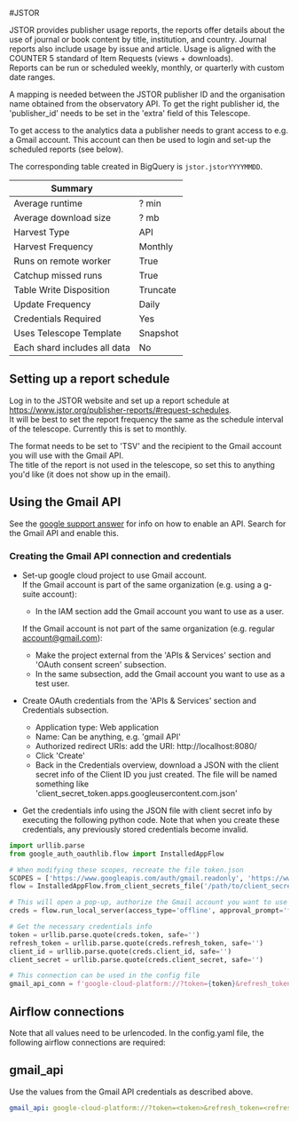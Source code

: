 #JSTOR

JSTOR provides publisher usage reports, the reports offer details about the use of journal or book content by title, institution, and country. 
Journal reports also include usage by issue and article. 
Usage is aligned with the COUNTER 5 standard of Item Requests (views + downloads).  
Reports can be run or scheduled weekly, monthly, or quarterly with custom date ranges. 

A mapping is needed between the JSTOR publisher ID and the organisation name obtained from the observatory API.
To get the right publisher id, the 'publisher_id' needs to be set in the 'extra' field of this Telescope.

To get access to the analytics data a publisher needs to grant access to e.g. a Gmail account. 
This account can then be used to login and set-up the scheduled reports (see below). 

The corresponding table created in BigQuery is `jstor.jstorYYYYMMDD`.

| Summary                 |        |
|-------------------------|--------|
| Average runtime         |   ? min |
| Average download size   |   ? mb |
| Harvest Type            |  API   |
| Harvest Frequency       | Monthly|
| Runs on remote worker   |  True  |
| Catchup missed runs     |  True  |
| Table Write Disposition |Truncate|
| Update Frequency        |  Daily |
| Credentials Required    |   Yes  |
| Uses Telescope Template |Snapshot|
| Each shard includes all data |   No    |

## Setting up a report schedule
Log in to the JSTOR website and set up a report schedule at https://www.jstor.org/publisher-reports/#request-schedules.  
It will be best to set the report frequency the same as the schedule interval of the telescope. Currently this is set to monthly.

The format needs to be set to 'TSV' and the recipient to the Gmail account you will use with the Gmail API.  
The title of the report is not used in the telescope, so set this to anything you'd like (it does not show up in the email).  

## Using the Gmail API
See the [google support answer](https://support.google.com/googleapi/answer/6158841?hl=en) for info on how to enable an API.
Search for the Gmail API and enable this.

### Creating the Gmail API connection and credentials
* Set-up google cloud project to use Gmail account.  
    If the Gmail account is part of the same organization (e.g. using a g-suite account):  
    *  In the IAM section add the Gmail account you want to use as a user.
  
    If the Gmail account is not part of the same organization (e.g. regular account@gmail.com):  
    *  Make the project external from the 'APIs & Services' section and 'OAuth consent screen' subsection.
    *  In the same subsection, add the Gmail account you want to use as a test user.
  
*  Create OAuth credentials from the 'APIs & Services' section and Credentials subsection.
    *  Application type: Web application
    *  Name: Can be anything, e.g. 'gmail API'
    *  Authorized redirect URIs: add the URI: http://localhost:8080/
    *  Click 'Create'
    *  Back in the Credentials overview, download a JSON with the client secret info of the Client ID you just created. 
    The file will be named something like 'client_secret_token.apps.googleusercontent.com.json'
    
* Get the credentials info using the JSON file with client secret info by executing the following python code. 
Note that when you create these credentials, any previously stored credentials become invalid.
```python
import urllib.parse
from google_auth_oauthlib.flow import InstalledAppFlow

# When modifying these scopes, recreate the file token.json
SCOPES = ['https://www.googleapis.com/auth/gmail.readonly', 'https://www.googleapis.com/auth/gmail.modify']
flow = InstalledAppFlow.from_client_secrets_file('/path/to/client_secret_token.apps.googleusercontent.com.json', SCOPES)

# This will open a pop-up, authorize the Gmail account you want to use
creds = flow.run_local_server(access_type='offline', approval_prompt='force', port=8080)

# Get the necessary credentials info
token = urllib.parse.quote(creds.token, safe='')
refresh_token = urllib.parse.quote(creds.refresh_token, safe='')
client_id = urllib.parse.quote(creds.client_id, safe='')
client_secret = urllib.parse.quote(creds.client_secret, safe='')

# This connection can be used in the config file
gmail_api_conn = f'google-cloud-platform://?token={token}&refresh_token={refresh_token}&client_id={client_id}&client_secret={client_secret}'
```

## Airflow connections
Note that all values need to be urlencoded.
In the config.yaml file, the following airflow connections are required:  

## gmail_api
Use the values from the Gmail API credentials as described above.

```yaml
gmail_api: google-cloud-platform://?token=<token>&refresh_token=<refresh_token>&client_id=<client_id>&client_secret=<client_secret>
```
